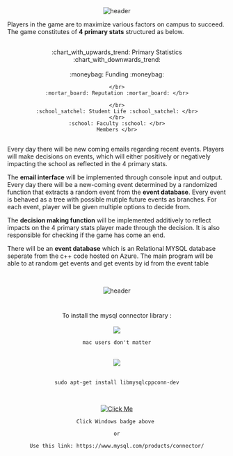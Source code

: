 # 
<div align=center>

  \
	![header](https://capsule-render.vercel.app/api?type=waving&&color=timeAuto&width=400&height=300&section=header&text=UIUC%20Chancellor%20Simulator&fontSize=57&fontAlignY=35&desc=How+would+you+promote+the+school+if+one+day+you+are+elected+as+the+chancellor?&descAlign=50&descAlignY=55&descSize=21&animation=twinkling)
</div>

Players in the game are to maximize various factors on campus to succeed. The game constitutes of **4 primary stats** structured as below.




##  
<div align=center>
	:chart_with_upwards_trend: Primary Statistics :chart_with_downwards_trend:
	</br></br>
    :moneybag: Funding :moneybag: </br>
 
    </br>
    :mortar_board: Reputation :mortar_board: </br>
    
    </br>
    :school_satchel: Student Life :school_satchel: </br>
    </br>
    :school: Faculty :school: </br>
    Members </br>
    
</div>


## 

Every day there will be new coming emails regarding recent events. Players will make decisions on events, which will either positively or negatively impacting the school as reflected in the 4 primary stats.


The **email interface** will be implemented through console input and output. Every day there will be a new-coming event determined by a randomized function that extracts a random event from the **event database**. Every event is behaved as a tree with possible mutiple future events as branches. For each event, player will be given multiple options to decide from.

The **decision making function** will be implemented additively to reflect impacts on the 4 primary stats player made through the decision. It is also responsible for checking if the game has come an end.

There will be an **event database** which is an Relational MYSQL database seperate from the c++ code hosted on Azure. The main program will be able to at random get events and get events by id from the event table

## 
<div align=center>

  \
	![header](https://capsule-render.vercel.app/api?type=rounded&&color=timeAuto&width=400&height=200&section=header&text=BUILD%20INSTRUCTIONS&fontSize=57&fontAlignY=50&&descAlign=50&descAlignY=55&descSize=21&animation=twinkling)
</div>

# 
<div align=center>

To install the mysql connector library :
</br></br>
<img src="https://img.shields.io/badge/mac%20OS-000000?style=for-the-badge&logo=MacOS&logoColor=white"></br>
```
mac users don't matter
```
</br>
<img src="https://img.shields.io/badge/Linux-FCC624?style=for-the-badge&logo=Linux&logoColor=white">
</br></br>

```
sudo apt-get install libmysqlcppconn-dev
```

</br>

[![Click Me](https://img.shields.io/badge/Windows-0078D6?style=for-the-badge&logo=Windows&logoColor=white)](https://www.mysql.com/products/connector/)
```
Click Windows badge above 

or

Use this link: https://www.mysql.com/products/connector/
```

</div>
